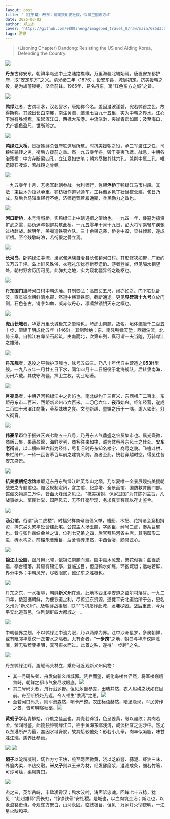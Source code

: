 ```yaml
---
layout: post
title: '（辽宁篇）丹东：抗美援朝安社稷，保家卫国东方红'
date: 2025-06-02
author: 郑之杰
cover: 'https://github.com/0809zheng/imagebed_travel_0/raw/main/685d3c5c58cb8da5c8740142.png'
tags: 游记
---
```


> (Liaoning Chapter) Dandong: Resisting the US and Aiding Korea, Defending the Country.

![](https://github.com/0809zheng/imagebed_travel_0/raw/main/685d3c5c58cb8da5c8740142.png)

**丹东**古称安东。朝鲜半岛通中土之陆路襟喉，万里海疆北端始焉。唐置安东都护府，取“安定东方”之义。清光绪二年（1876），设安东县，城廓初定。抗美援朝之役，是为雄藩锁钥，坚垒前锋。1965年，易名丹东，寓“红色东方之城”之旨。

![](https://github.com/0809zheng/imagebed_travel_0/raw/main/684982c658cb8da5c845909b.png)

**鸭绿江**者，古谓坝水，汉名訾水，唐始称今名。盖因澄波漾碧，宛若鸭首之色，故得斯称。其源出长白南麓，南注黄海，蜿蜒七百九十五里，实为中朝之界水。江心下游有胜境焉，东起浑江口，西抵大东港。中流浩渺，夹岸青峦如画；及至海口，尤产银鱼盈尺，世所珍之。

![](https://github.com/0809zheng/imagebed_travel_0/raw/main/6849856458cb8da5c8459c12.png)


**鸭绿江大桥**，日据朝鲜总督府铁道局所筑。时抗美援朝之役，承三军渡江之任，司粮秣输转之务，衔后方援前之重。然一九五零年冬，毁于美夷飞鸢。战息，中朝各治残桥：中方存断梁四孔，立江皋如史笔；朝方尽撤其辖六孔，兼削中属二孔，唯遗磉石凌波，若战殇之骨鲠。

![](https://github.com/0809zheng/imagebed_travel_0/raw/main/6849862058cb8da5c8459c6b.png)

一九五零年十月，志愿军赴朝参战。为利师行，急架**浮桥**于鸭绿江马市村段。其法：束巨木为筏以承重，铺枋板作道以通车。工兵偕乡邑丁壮昼夜营建，旬日乃成。及后兵马辎重经行不绝，济师运粟若履通衢，兵民勠力之效也。

![](https://github.com/0809zheng/imagebed_travel_0/raw/main/6849879358cb8da5c8459d5e.png)

**河口断桥**，本号清城桥，实鸭绿江上中朝通衢之肇始也。一九四一年，倭寇为掠资扩武之需，胁伪满与朝鲜共筑此桥。一九五零年十月十九日，彭大将军乘轻车疾驰过桥赴战。越明年，美夷遣铁鸮六队、三十余架迭袭，桥身中毁，梁柱倾颓，遂成断桥。至今残墩峙浪，若衔恨之骨立焉。

![](https://github.com/0809zheng/imagebed_travel_0/raw/main/684988aa58cb8da5c8459df3.png)


**长河岛**，卧鸭绿江中流，隶宽甸满族自治县长甸镇河口村。其形修狭如带，广袤约五万五千坪。岛上鲜风殊俗，衣冠礼乐犹存新罗遗韵。游者登临，但见隔水相望处，朝村野舍历历可见。此弹丸之地，实为窥北疆异俗之璇枢也。

![](https://github.com/0809zheng/imagebed_travel_0/raw/main/68498aec58cb8da5c845a7a4.png)

**丹东国门**雄峙河口村中朝边陲。其制恢弘：高四丈五尺，阔亦如之。门下铁轨卧波，直贯彼岸朝鲜清水郡，然道中横亘铁网，截断通途。更见**界碑第十九号**立於门侧，石色苍古，镌字如血，凝赤似丹心，凛凛然锁钥天东之概也。

![](https://github.com/0809zheng/imagebed_travel_0/raw/main/68498bfc58cb8da5c845b0d7.png)

**虎山长城**者，华夏万里长城极东之肇端也。峙虎山南麓，故名。垣体蜿蜒千二百五十步，肇建于明成化五年（1469）。其制险绝：东、南凭鸭绿天堑，西扼湍流，北倚丘阜。自鸭江右岸垒石起筑，由南而北，次第布列，真可谓一夫当隍，万骑噤江之雄藩。

![](https://github.com/0809zheng/imagebed_travel_0/raw/main/68516b8158cb8da5c855c554.png)

**丹东舰**者，退役之导弹护卫舰也，舷号五四三。乃八十年代自主营造之**053H**型舰。一九八五年一月廿五日下水，同年四月十二日服役于北海舰队，后转隶南海，历卅六载。其戍守海疆，捍卫主权，功业昭著。

![](https://github.com/0809zheng/imagebed_travel_0/raw/main/68516bc258cb8da5c855c5ed.png)

**月亮岛**者，中朝界河鸭绿江中之秀屿也。南北纵约千三百米，东西横广二百米。东距丹东市二百米，西距新义州市六百米。二〇〇六年，**夜市**始兴。经年经营，遂成二百四十米滨江商衢，荟萃殊味之食、文创新趣、童嬉之乐于一隅，游人如织，灯火彻宵。

![](https://github.com/0809zheng/imagebed_travel_0/raw/main/68516bfc58cb8da5c855c676.png)

**伟豪早市**位于振兴区兴七路五十八号，乃丹东人气鼎盛之农贸集市也。晨光熹微，商贩云集，果蔬盈筐，海鲜罗列，商客往来如梭，诚为体察丹东风土之佳处。**安东老街**者，以二横四纵六街为经纬，尽复旧时丹东知名楼宇、商号之貌。飞檐斗栱，朱栏绮户，一砖一瓦皆摹百年前之建筑风韵，游者至此，恍若穿越时空，得见往昔安东盛景。

![](https://github.com/0809zheng/imagebed_travel_0/raw/main/68516c4e58cb8da5c855c735.png)

**抗美援朝纪念馆**雄踞辽东丹东鸭绿江畔英华山之巅，乃华夏唯一全景展现抗美援朝战史之专题馆也。馆区规制宏阔，含主馆、纪念塔、全景画馆、国防教育园四部。馆藏文物逾二万件，皆血火烽烟之见证。"抗美援朝，保家卫国"为其陈列主旨，凡战事始末、军民壮举、国际风云，无不纤毫毕现，务求真实客观以存史鉴今。

![](https://github.com/0809zheng/imagebed_travel_0/raw/main/68516cef58cb8da5c855c8e4.png)

**汤公馆**，俗谓"汤二虎楼"，时福兴祥商号首倡义举，艚船、木把、花捐诸会竞相捐资，择东尖头繁华处营建此宅。公馆主人汤玉麟，字阁臣，绰号二虎，奉系巨擘也。昔与张作霖结金兰之谊，位列七兄弟之四，后官拜热河省主席。其宅凹形二进，砖木构之。前楼朱甍耀目，后舍青砖肃然，中西合璧，颇具匠心。

![](https://github.com/0809zheng/imagebed_travel_0/raw/main/68516f4358cb8da5c855ce4a.png)

**锦江山公园**，踞丹邑北郭，依锦江南麓而建。园中嘉木葱茏，繁花似锦；曲径逶迤，亭台错落。其巅有锦江亭，登临送目，但见鸭水如练，环抱城垣；远岫若屏，界分中外；中朝风光，尽收眼底，诚辽东之胜概也。

![](https://github.com/0809zheng/imagebed_travel_0/raw/main/6851747658cb8da5c855da48.png)

丹东之东，一水相隔，朝鲜**新义州**在焉。此地本西北平安道之蕞尔村落耳。一九二四年，倭寇据朝鲜，为便铁道之利，尽掠辽东资源，遂徙平安北道治所于兹，更名义州为"新义州"。及朝鲜战事起，联军飞机屡炸此城，垣墉尽毁。战后重葺，今为平安北道首邑，位列朝鲜四大都城之一。

![](https://github.com/0809zheng/imagebed_travel_0/raw/main/685174d058cb8da5c855dafb.jpg)

中朝疆界之划，不以鸭绿江中流为限，乃以两岸为界。江中沙洲星罗，多属朝鲜，或有毗邻华夏仅一衣带水之隔者。尤有奇者，"**一步跨**"之地，朝岛与华岸仅隔浅濠，若无铁蒺藜相阻，真可振衣而过。此景之殊，遂得"一步跨"之名。

![](https://github.com/0809zheng/imagebed_travel_0/raw/main/685174b358cb8da5c855dad7.png)

丹东鸭绿江畔，游船码头林立，乘舟可近观新义州风物：
- 其一号码头者，舟发向新义州城郭。凭栏而望，威化岛楼台俨然，将军楼巍峨耸峙，朝鲜之都市气象尽收眼底。‌‌‌‌![](https://github.com/0809zheng/imagebed_travel_0/raw/main/685aa69658cb8da5c86c4455.png)
- 其二号码头者，舟行沿乡野。但见茅舍参差，田畴井然，农人躬耕之状如在目前。舟至断桥处乃返，令人顿生"黍离"之思。‌‌![](https://github.com/0809zheng/imagebed_travel_0/raw/main/685aa70058cb8da5c86c4462.png)
- 至若河口码头，则军港森然，哨卡严整。农庄标语赫然，暗堡隐现，军民劳作之景，皆可明察秋毫。![](https://github.com/0809zheng/imagebed_travel_0/raw/main/685aa73858cb8da5c86c4468.png)

**黄蚬子**学名青柳蛤，介族之佳品也。其壳若斧钺，色呈姜黄，缀以赭纹；其肉若金，莹润可鉴。此物独钟鸭绿江口，栖于黄海东鄙浅湾，咸淡相宜之泥沙中。然尤以东港所产为最，盖因水域膏腴，故其蛤较他处：形若小儿拳，肉丰似凝脂，味甘胜江珧，质养比参茸。

![](https://github.com/0809zheng/imagebed_travel_0/raw/main/6851762d58cb8da5c855de38.png)
![](https://github.com/0809zheng/imagebed_travel_0/raw/main/685176b858cb8da5c855df93.png)

**焖子**以淀粉凝制，切作方寸玉块，煎至两面微黄，浇以芝麻酱、蒜泥、虾油三味，外脆内柔，冷热交融。**米叉子**则以玉米为材，经发酵磨浆，澄滤成条，细若竹箸，可炒可烩，柔韧爽口。

![](https://github.com/0809zheng/imagebed_travel_0/raw/main/685aa57758cb8da5c86c4439.png)

杰之曰，英华岳峙，丰碑凌霄汉；鸭水波吟，涛声诉忠魂。回眸七十五稔，犹见："赳赳雄师"贯长虹，"铮铮铁骨"安社稷。是城也，以血肉筑金汤；斯江也，以沧浪铭史诗。今观东方既白，山河永固。临歧极目，但见：万家灯火彻夜明，一江星火映和平。